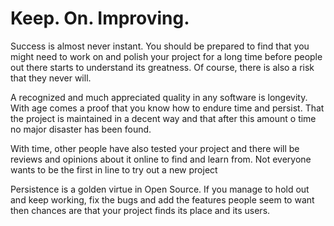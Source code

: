 # Keep. On. Improving.

Success is almost never instant. You should be prepared to find that you might
need to work on and polish your project for a long time before people out
there starts to understand its greatness. Of course, there is also a risk that
they never will.

A recognized and much appreciated quality in any software is longevity. With
age comes a proof that you know how to endure time and persist. That the
project is maintained in a decent way and that after this amount o time no
major disaster has been found.

With time, other people have also tested your project and there will be
reviews and opinions about it online to find and learn from. Not everyone
wants to be the first in line to try out a new project

Persistence is a golden virtue in Open Source. If you manage to hold out and
keep working, fix the bugs and add the features people seem to want then
chances are that your project finds its place and its users.

